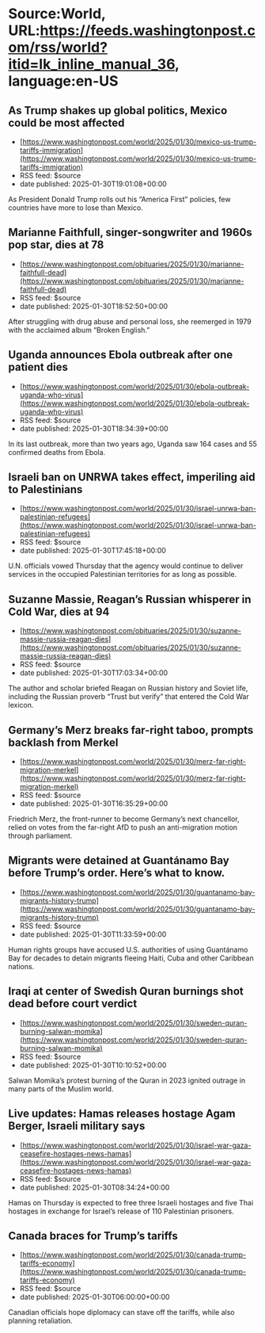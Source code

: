 # Source:World, URL:https://feeds.washingtonpost.com/rss/world?itid=lk_inline_manual_36, language:en-US

## As Trump shakes up global politics, Mexico could be most affected
 - [https://www.washingtonpost.com/world/2025/01/30/mexico-us-trump-tariffs-immigration](https://www.washingtonpost.com/world/2025/01/30/mexico-us-trump-tariffs-immigration)
 - RSS feed: $source
 - date published: 2025-01-30T19:01:08+00:00

As President Donald Trump rolls out his “America First” policies, few countries have more to lose than Mexico.

## Marianne Faithfull, singer-songwriter and 1960s pop star, dies at 78
 - [https://www.washingtonpost.com/obituaries/2025/01/30/marianne-faithfull-dead](https://www.washingtonpost.com/obituaries/2025/01/30/marianne-faithfull-dead)
 - RSS feed: $source
 - date published: 2025-01-30T18:52:50+00:00

After struggling with drug abuse and personal loss, she reemerged in 1979 with the acclaimed album “Broken English.”

## Uganda announces Ebola outbreak after one patient dies
 - [https://www.washingtonpost.com/world/2025/01/30/ebola-outbreak-uganda-who-virus](https://www.washingtonpost.com/world/2025/01/30/ebola-outbreak-uganda-who-virus)
 - RSS feed: $source
 - date published: 2025-01-30T18:34:39+00:00

In its last outbreak, more than two years ago, Uganda saw 164 cases and 55 confirmed deaths from Ebola.

## Israeli ban on UNRWA takes effect, imperiling aid to Palestinians
 - [https://www.washingtonpost.com/world/2025/01/30/israel-unrwa-ban-palestinian-refugees](https://www.washingtonpost.com/world/2025/01/30/israel-unrwa-ban-palestinian-refugees)
 - RSS feed: $source
 - date published: 2025-01-30T17:45:18+00:00

U.N. officials vowed Thursday that the agency would continue to deliver services in the occupied Palestinian territories for as long as possible.

## Suzanne Massie, Reagan’s Russian whisperer in Cold War, dies at 94
 - [https://www.washingtonpost.com/obituaries/2025/01/30/suzanne-massie-russia-reagan-dies](https://www.washingtonpost.com/obituaries/2025/01/30/suzanne-massie-russia-reagan-dies)
 - RSS feed: $source
 - date published: 2025-01-30T17:03:34+00:00

The author and scholar briefed Reagan on Russian history and Soviet life, including the Russian proverb “Trust but verify” that entered the Cold War lexicon.

## Germany’s Merz breaks far-right taboo, prompts backlash from Merkel
 - [https://www.washingtonpost.com/world/2025/01/30/merz-far-right-migration-merkel](https://www.washingtonpost.com/world/2025/01/30/merz-far-right-migration-merkel)
 - RSS feed: $source
 - date published: 2025-01-30T16:35:29+00:00

Friedrich Merz, the front-runner to become Germany’s next chancellor, relied on votes from the far-right AfD to push an anti-migration motion through parliament.

## Migrants were detained at Guantánamo Bay before Trump’s order. Here’s what to know.
 - [https://www.washingtonpost.com/world/2025/01/30/guantanamo-bay-migrants-history-trump](https://www.washingtonpost.com/world/2025/01/30/guantanamo-bay-migrants-history-trump)
 - RSS feed: $source
 - date published: 2025-01-30T11:33:59+00:00

Human rights groups have accused U.S. authorities of using Guantánamo Bay for decades to detain migrants fleeing Haiti, Cuba and other Caribbean nations.

## Iraqi at center of Swedish Quran burnings shot dead before court verdict
 - [https://www.washingtonpost.com/world/2025/01/30/sweden-quran-burning-salwan-momika](https://www.washingtonpost.com/world/2025/01/30/sweden-quran-burning-salwan-momika)
 - RSS feed: $source
 - date published: 2025-01-30T10:10:52+00:00

Salwan Momika’s protest burning of the Quran in 2023 ignited outrage in many parts of the Muslim world.

## Live updates: Hamas releases hostage Agam Berger, Israeli military says
 - [https://www.washingtonpost.com/world/2025/01/30/israel-war-gaza-ceasefire-hostages-news-hamas](https://www.washingtonpost.com/world/2025/01/30/israel-war-gaza-ceasefire-hostages-news-hamas)
 - RSS feed: $source
 - date published: 2025-01-30T08:34:24+00:00

Hamas on Thursday is expected to free three Israeli hostages and five Thai hostages in exchange for Israel’s release of 110 Palestinian prisoners.

## Canada braces for Trump’s tariffs
 - [https://www.washingtonpost.com/world/2025/01/30/canada-trump-tariffs-economy](https://www.washingtonpost.com/world/2025/01/30/canada-trump-tariffs-economy)
 - RSS feed: $source
 - date published: 2025-01-30T06:00:00+00:00

Canadian officials hope diplomacy can stave off the tariffs, while also planning retaliation.

